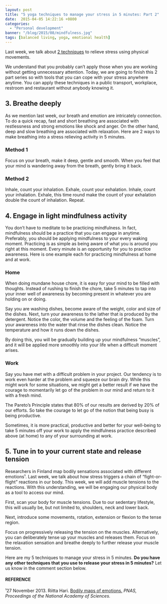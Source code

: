 ```yaml
---
layout: post
title: "5 yoga techniques to manage your stress in 5 minutes: Part 2"
date:  2015-04-05 14:22:16 +0800
categories:
  - "Personal development"
banner: "/blog/2015/08/mindfulness.jpg"
tags: [balanced living, yoga, emotional health]
---
```

Last week, we talk about [2 techniques](/2015/03/25/manage-stress-in-5-mins/) to relieve stress using physical movements.

We understand that you probably can’t apply those when you are working without getting unnecessary attention. Today, we are going to finish this 2 part series so with tools that you can cope with your stress anywhere anytime. You can apply these techniques in a public transport, workplace, restroom and restaurant without anybody knowing it.

## 3. Breathe deeply
As we mention last week, our breath and emotion are intricately connection. To do a quick recap, fast and short breathing are associated with restlessness and strong emotions like shock and anger. On the other hand, deep and slow breathing are associated with relaxation. Here are 2 ways to make breathing into a stress relieving activity in 5 minutes.

### Method 1
Focus on your breath, make it deep, gentle and smooth. When you feel that your mind is wandering away from the breath, gently bring it back.

### Method 2
Inhale, count your inhalation. Exhale, count your exhalation. Inhale, count your inhalation. Exhale, this time round make the count of your exhalation double the count of inhalation. Repeat.

## 4. Engage in light mindfulness activity
You don’t have to meditate to be practicing mindfulness. In fact, mindfulness should be a practice that you can engage in anytime. Preferably, you should be applying mindfulness to your every waking moment. Practicing is as simple as being aware of what you is around you right at this moment. Every minute is an opportunity for you to practice awareness. Here is one example each for practicing mindfulness at home and at work.

### Home
When doing mundane house chore, it is easy for your mind to be filled with thoughts. Instead of rushing to finish the chore, take 5 minutes to tap into your inner well of awareness by becoming present in whatever you are holding on or doing.

Say you are washing dishes, become aware of the weight, color and size of the dishes. Next, turn your awareness to the lather that is produced by the detergent. Notice the color, the volume and the feeling of the foam. Turn your awareness into the water that rinse the dishes clean. Notice the temperature and how it runs down the dishes.

By doing this, you will be gradually building up your mindfulness “muscles”, and it will be applied more smoothly into your life when a difficult moment arises.

### Work
Say you have met with a difficult problem in your project. Our tendency is to work even harder at the problem and squeeze our brain dry. While this might work for some situations, we might get a better result if we have the courage to momentarily let go of the problem in our mind and return to it with a fresh mind.

The Pareto’s Principle states that 80% of our results are derived by 20% of our efforts. So take the courage to let go of the notion that being busy is being productive.

Sometimes, it is more practical, productive and better for your well-being to take 5 minutes off your work to apply the mindfulness practice described above (at home) to any of your surrounding at work.

## 5. Tune in to your current state and release tension
Researchers in Finland map bodily sensations associated with different emotions¹. Last week, we talk about how stress triggers a chain of “fight-or-flight” reactions in our body. This week, we will add muscle tensions to the reactions. With this understanding, we will be engaging our physical body as a tool to access our mind.

First, scan your body for muscle tensions. Due to our sedentary lifestyle, this will usually be, but not limited to, shoulders, neck and lower back.

Next, introduce some movements, rotation, extension or flexion to the tense region.

Focus on progressively releasing the tension on the muscles. Alternatively, you can deliberately tense up your muscles and releases them. Focus on the relaxation sensation and breathe deeply to further release your muscle tension.

Here are my 5 techniques to manage your stress in 5 minutes. **Do you have any other techniques that you use to release your stress in 5 minutes?** Let us know in the comment section below.

#### REFERENCE
¹27 November 2013. Riitta Hari.
[Bodily maps of emotions.](http://www.pnas.org/content/111/2/646.full) _PNAS, Proceedings of the National Academy of Sciences._
